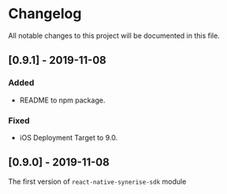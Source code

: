 # Changelog
All notable changes to this project will be documented in this file.

## [0.9.1] - 2019-11-08

### Added
- README to npm package.

### Fixed
- iOS Deployment Target to 9.0.


## [0.9.0] - 2019-11-08
The first version of `react-native-synerise-sdk` module